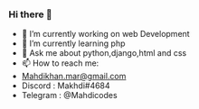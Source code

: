 ### Hi there 👋

- 🔭 I’m currently working on web Development
- 🌱 I’m currently learning php
- 💬 Ask me about python,django,html and css
- 📫 How to reach me: 
- Mahdikhan.mar@gmail.com
- Discord : Makhdi#4684
- Telegram : @Mahdicodes

<!--
**Mahdicodes/Mahdicodes** is a ✨ _special_ ✨ repository because its `README.md` (this file) appears on your GitHub profile.

Here are some ideas to get you started:


-->
